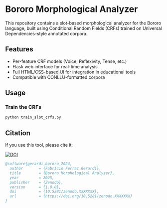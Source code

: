 # Bororo Morphological Analyzer

This repository contains a slot-based morphological analyzer for the Bororo language, built using Conditional Random Fields (CRFs) trained on Universal Dependencies-style annotated corpora.

## Features

- Per-feature CRF models (Voice, Reflexivity, Tense, etc.)
- Flask web interface for real-time analysis
- Full HTML/CSS-based UI for integration in educational tools
- Compatible with CONLLU-formatted corpora

## Usage

### Train the CRFs

```bash
python train_slot_crfs.py
```

## Citation

If you use this tool, please cite it:

[![DOI](https://zenodo.org/badge/DOI/10.5281/zenodo.15404849.svg)](https://doi.org/10.5281/zenodo.15404849)

```bibtex
@software{gerardi_bororo_2024,
  author       = {Fabrício Ferraz Gerardi},
  title        = {Bororo Morphological Analyzer},
  year         = 2025,
  publisher    = {Zenodo},
  version      = {1.0.0},
  doi          = {10.5281/zenodo.XXXXXXX},
  url          = {https://doi.org/10.5281/zenodo.XXXXXXX}
}
